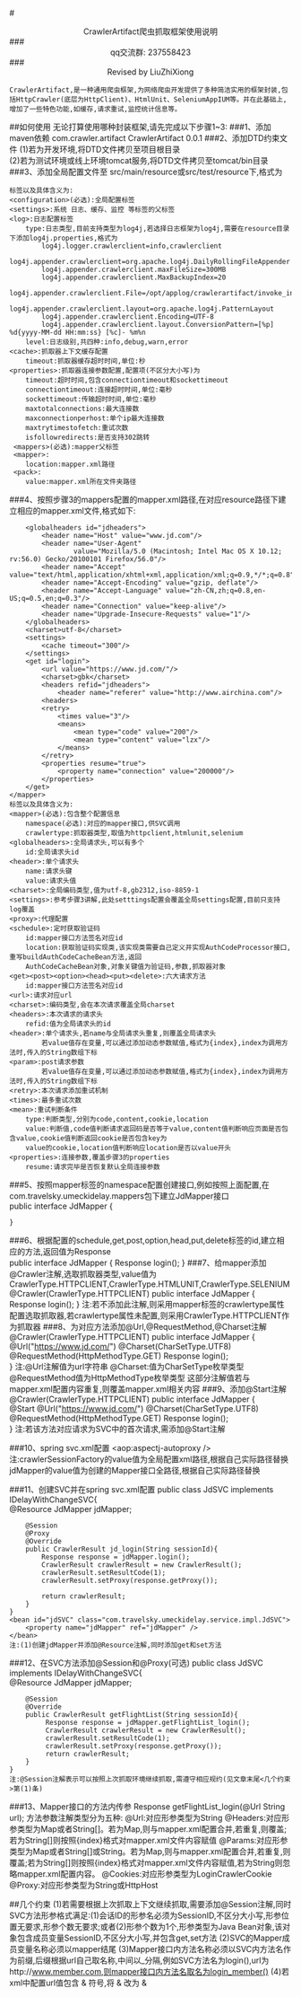 #<center>CrawlerArtifact爬虫抓取框架使用说明</center>
###<center>qq交流群: 237558423</center>
###<center>Revised by LiuZhiXiong</center>

    CrawlerArtifact,是一种通用爬虫框架,为网络爬虫开发提供了多种简洁实用的框架封装,包括HttpCrawler(底层为HttpClient)、HtmlUnit、SeleniumAppIUM等。并在此基础上,增加了一些特色功能,如缓存,请求重试,监控统计信息等。
##如何使用
    无论打算使用哪种封装框架,请先完成以下步骤1~3:
###1、添加maven依赖
    <dependency>
	    <groupId>com.crawler.artifact</groupId>
    	<artifactId>CrawlerArtifact</artifactId>
    	<version>0.0.1</version>
	</dependency>
###2、添加DTD约束文件
    (1)若为开发环境,将DTD文件拷贝至项目根目录  
    (2)若为测试环境或线上环境tomcat服务,将DTD文件拷贝至tomcat/bin目录
###3、添加全局配置文件至 src/main/resource或src/test/resource下,格式为
    <?xml version="1.0" encoding="UTF-8"?>
    <!DOCTYPE configuration SYSTEM "crawler-1-config.dtd">
    <configuration>
        <settings>
            <log type="log4j" level="info" />
            <cache timeout="300" />
        </settings>
        <properties>
            <property name="connectionTimeout" value="30000" />
            <property name="socketTimeout" value="30000" />
        </properties>
        <mappers>
            <mapper resource="mappers/JdMapper.xml" />
            <pack value="mappers/" />
        </mappers>
    </configuration>  
      
    标签以及具体含义为:  
    <configuration>(必选):全局配置标签  
    <settings>:系统 日志、缓存、监控 等标签的父标签  
    <log>:日志配置标签
        type:日志类型,目前支持类型为log4j,若选择日志框架为log4j,需要在resource目录下添加log4j.properties,格式为
            log4j.logger.crawlerclient=info,crawlerclient
            log4j.appender.crawlerclient=org.apache.log4j.DailyRollingFileAppender
            log4j.appender.crawlerclient.maxFileSize=300MB
            log4j.appender.crawlerclient.MaxBackupIndex=20
            log4j.appender.crawlerclient.File=/opt/applog/crawlerartifact/invoke_info.log
            log4j.appender.crawlerclient.layout=org.apache.log4j.PatternLayout
            log4j.appender.crawlerclient.Encoding=UTF-8
            log4j.appender.crawlerclient.layout.ConversionPattern=[%p] %d{yyyy-MM-dd HH:mm:ss} [%c]- %m%n
        level:日志级别,共四种:info,debug,warn,error
    <cache>:抓取器上下文缓存配置
        timeout:抓取器缓存超时时间,单位:秒
    <properties>:抓取器连接参数配置,配置项(不区分大小写)为
        timeout:超时时间,包含connectiontimeout和sockettimeout
        connectiontimeout:连接超时时间,单位:毫秒
        sockettimeout:传输超时时间,单位:毫秒
        maxtotalconnections:最大连接数
        maxconnectionperhost:单个ip最大连接数
        maxtrytimestofetch:重试次数
        isfollowredirects:是否支持302跳转
     <mappers>(必选):mapper父标签
     <mapper>:
        location:mapper.xml路径
     <pack>:
        value:mapper.xml所在文件夹路径
###4、按照步骤3的mappers配置的mapper.xml路径,在对应resource路径下建立相应的mapper.xml文件,格式如下:
    <?xml version="1.0" encoding="UTF-8"?>
    <!DOCTYPE mapper SYSTEM "crawler-1-mapper.dtd" >
    <mapper namespace="com.travelsky.umeckidelay.mappers.JdMapper" crawlertype="httpclient">
    
        <globalheaders id="jdheaders">
            <header name="Host" value="www.jd.com"/>
            <header name="User-Agent"
                    value="Mozilla/5.0 (Macintosh; Intel Mac OS X 10.12; rv:56.0) Gecko/20100101 Firefox/56.0"/>
            <header name="Accept" value="text/html,application/xhtml+xml,application/xml;q=0.9,*/*;q=0.8"/>
            <header name="Accept-Encoding" value="gzip, deflate"/>
            <header name="Accept-Language" value="zh-CN,zh;q=0.8,en-US;q=0.5,en;q=0.3"/>
            <header name="Connection" value="keep-alive"/>
            <header name="Upgrade-Insecure-Requests" value="1"/>
        </globalheaders>
        <charset>utf-8</charset>
        <settings>
            <cache timeout="300"/>
        </settings>
        <get id="login">
            <url value="https://www.jd.com/"/>
            <charset>gbk</charset>
            <headers refid="jdheaders">
                <header name="referer" value="http://www.airchina.com"/>
            <headers>
            <retry>
                <times value="3"/>
                <means>
                    <mean type="code" value="200"/>
                    <mean type="content" value="lzx"/>
                </means>
            </retry>
            <properties resume="true">
                <property name="connection" value="200000"/>
            </properties>
        </get>
    </mapper>
    标签以及具体含义为: 
    <mapper>(必选):包含整个配置信息
        namespace(必选):对应的mapper接口,供SVC调用
        crawlertype:抓取器类型,取值为httpclient,htmlunit,selenium
    <globalheaders>:全局请求头,可以有多个
        id:全局请求头id
    <header>:单个请求头
        name:请求头键
        value:请求头值
    <charset>:全局编码类型,值为utf-8,gb2312,iso-8859-1
    <settings>:参考步骤3讲解,此处setttings配置会覆盖全局settings配置,目前只支持log覆盖
    <proxy>:代理配置
    <schedule>:定时获取验证码
        id:mapper接口方法签名对应id
        location:获取验证码实现类,该实现类需要自己定义并实现AuthCodeProcessor接口,重写buildAuthCodeCacheBean方法,返回  
        AuthCodeCacheBean对象,对象关键值为验证码,参数,抓取器对象
    <get><post><option><head><put><delete>:六大请求方法
        id:mapper接口方法签名对应id
    <url>:请求对应url
    <charset>:编码类型,会在本次请求覆盖全局charset
    <headers>:本次请求的请求头
        refid:值为全局请求头的id
    <header>:单个请求头,若name与全局请求头重复,则覆盖全局请求头
            若value值存在变量,可以通过添加动态参数赋值,格式为{index},index为调用方法时,传入的String数组下标
    <param>:post请求参数
            若value值存在变量,可以通过添加动态参数赋值,格式为{index},index为调用方法时,传入的String数组下标
    <retry>:本次请求添加重试机制
    <times>:最多重试次数
    <mean>:重试判断条件
        type:判断类型,分别为code,content,cookie,location
        value:判断值,code值判断请求返回码是否等于value,content值判断响应页面是否包含value,cookie值判断返回cookie是否包含key为  
        value的cookie,location值判断响应location是否以value开头
    <properties>:连接参数,覆盖步骤3的properties
        resume:请求完毕是否恢复默认全局连接参数
###5、按照mapper标签的namespace配置创建接口,例如按照上面配置,在com.travelsky.umeckidelay.mappers包下建立JdMapper接口    
    public interface JdMapper {
    
    }
###6、根据配置的schedule,get,post,option,head,put,delete标签的id,建立相应的方法,返回值为Response    
    public interface JdMapper {
        Response login();
    }
###7、给mapper添加@Crawler注解,选取抓取器类型,value值为CrawlerType.HTTPCLIENT,CrawlerType.HTMLUNIT,CrawlerType.SELENIUM
    @Crawler(CrawlerType.HTTPCLIENT)
    public interface JdMapper {
        Response login();
    }
    注:若不添加此注解,则采用mapper标签的crawlertype属性配置选取抓取器,若crawlertype属性未配置,则采用CrawlerType.HTTPCLIENT作为抓取器
###8、为对应方法添加@Url,@RequestMethod,@Charset注解
    @Crawler(CrawlerType.HTTPCLIENT)
    public interface JdMapper {    
        @Url("https://www.jd.com/")
        @Charset(CharSetType.UTF8)
        @RequestMethod(HttpMethodType.GET)
        Response login();   
    }
    注:@Url注解值为url字符串
       @Charset:值为CharSetType枚举类型
       @RequestMethod值为HttpMethodType枚举类型
       这部分注解值若与mapper.xml配置内容重复,则覆盖mapper.xml相关内容
###9、添加@Start注解
    @Crawler(CrawlerType.HTTPCLIENT)
    public interface JdMapper {   
        @Start
        @Url("https://www.jd.com/")
        @Charset(CharSetType.UTF8)
        @RequestMethod(HttpMethodType.GET)
        Response login();    
    }
    注:若该方法对应请求为SVC中的首次请求,需添加@Start注解
    
###10、spring svc.xml配置
    <import resource="classpath:applicationContext-CrawlerArtifact-svc.xml" />
    <aop:aspectj-autoproxy />
    <bean id="crawlerSessionFactory" class="com.travelsky.beans.CrawlerSessionFactoryBean">
        <property name="configLocation" value="classpath:crawler-config.xml" />
    </bean>
    <bean id="jdMapper" class="com.travelsky.beans.MapperFactoryBean">
        <property name="mapperInterface" value="com.crawler.artifact.mappers.JdMapper" />
        <property name="crawlerSessionFactory" ref="crawlerSessionFactory" />
    </bean> 
    注:crawlerSessionFactory的value值为全局配置xml路径,根据自己实际路径替换
    jdMapper的value值为创建的Mapper接口全路径,根据自己实际路径替换
    
###11、创建SVC并在spring svc.xml配置
    public class JdSVC implements IDelayWithChangeSVC{  
        @Resource
        JdMapper jdMapper;
    
        @Session
        @Proxy
        @Override
        public CrawlerResult jd_login(String sessionId){
            Response response = jdMapper.login();
            CrawlerResult crawlerResult = new CrawlerResult();
            crawlerResult.setResultCode(1);
            crawlerResult.setProxy(response.getProxy());
    
            return crawlerResult;
        }
    }
    <bean id="jdSVC" class="com.travelsky.umeckidelay.service.impl.JdSVC">
        <property name="jdMapper" ref="jdMapper" />
    </bean>
    注:(1)创建jdMapper并添加@Resource注解,同时添加get和set方法
###12、在SVC方法添加@Session和@Proxy(可选)
    public class JdSVC implements IDelayWithChangeSVC{  
        @Resource
        JdMapper jdMapper;
                        
        @Session
        @Override
        public CrawlerResult getFlightList(String sessionId){
             Response response = jdMapper.getFlightList_login();
             CrawlerResult crawlerResult = new CrawlerResult();
             crawlerResult.setResultCode(1);
             crawlerResult.setProxy(response.getProxy());           
             return crawlerResult;
        }
    }
    注:@Session注解表示可以按照上次抓取环境继续抓取,需遵守相应规约(见文章末尾<几个约束>第(1)条)
###13、Mapper接口的方法内传参
		Response getFlightList_login(@Url String url);
		方法参数注解类型分为五种:
		@Url:对应形参类型为String
		@Headers:对应形参类型为Map或者String[]。若为Map,则与mapper.xml配置合并,若重复,则覆盖;若为String[]则按照{index}格式对mapper.xml文件内容赋值
		@Params:对应形参类型为Map或者String[]或String。若为Map,则与mapper.xml配置合并,若重复,则覆盖;若为String[]则按照{index}格式对mapper.xml文件内容赋值,若为String则忽略mapper.xml配置内容。
		@Cookies:对应形参类型为LoginCrawlerCookie
		@Proxy:对应形参类型为String或HttpHost

##几个约束
    (1)若需要根据上次抓取上下文继续抓取,需要添加@Session注解,同时SVC方法形参格式满足:(1)会话ID的形参名必须为SessionID,不区分大小写,形参位置无要求,形参个数无要求;或者(2)形参个数为1个,形参类型为Java Bean对象,该对象包含成员变量SessionID,不区分大小写,并包含get,set方法
    (2)SVC的Mapper成员变量名称必须以mapper结尾
    (3)Mapper接口内方法名称必须以SVC内方法名作为前缀,后缀根据url自己取名称,中间以_分隔,例如SVC方法名为login(),url为http://www.member.com,则mapper接口内方法名取名为login_member()
    (4)若xml中配置url值包含 & 符号,将 & 改为 &amp;